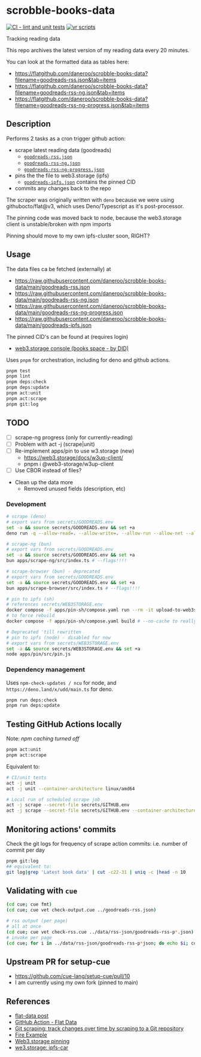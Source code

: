 # scrobble-books-data

[![CI - lint and unit tests](https://github.com/daneroo/scrobble-books-data/actions/workflows/unit.yml/badge.svg?branch=main)](https://github.com/daneroo/scrobble-books-data/actions/workflows/unit.yml)
[![vr scripts](https://badges.velociraptor.run/flat.svg)](https://velociraptor.run)

Tracking reading data

This repo archives the latest version of my reading data every 20 minutes.

You can look at the formatted data as tables here:

- <https://flatgithub.com/daneroo/scrobble-books-data?filename=goodreads-rss.json&tab=items>
- <https://flatgithub.com/daneroo/scrobble-books-data?filename=goodreads-rss-ng.json&tab=items>
- <https://flatgithub.com/daneroo/scrobble-books-data?filename=goodreads-rss-ng-progress.json&tab=items>

## Description

Performs 2 tasks as a cron trigger github action:

- scrape latest reading data (goodreads)
  - [`goodreads-rss.json`](https://raw.githubusercontent.com/daneroo/scrobble-books-data/main/goodreads-rss.json)
  - [`goodreads-rss-ng.json`](https://raw.githubusercontent.com/daneroo/scrobble-books-data/main/goodreads-rss-ng.json)
  - [`goodreads-rss-ng-progress.json`](https://raw.githubusercontent.com/daneroo/scrobble-books-data/main/goodreads-rss-ng-progress.json)
- pins the the file to web3.storage (ipfs)
  - [`goodreads-ipfs.json`](https://raw.githubusercontent.com/daneroo/scrobble-books-data/main/goodreads-ipfs.json) contains the pinned CID
- commits any changes back to the repo

The scraper was originally written with `deno` because we were using
githubocto/flat@v3, which uses Deno/Typescript as it's post-processor.

The pinning code was moved back to node, because the web3.storage client is unstable/broken with npm imports

Pinning should move to my own ipfs-cluster soon, RIGHT?

## Usage

The data files ca be fetched (externally) at

- <https://raw.githubusercontent.com/daneroo/scrobble-books-data/main/goodreads-rss.json>
- <https://raw.githubusercontent.com/daneroo/scrobble-books-data/main/goodreads-rss-ng.json>
- <https://raw.githubusercontent.com/daneroo/scrobble-books-data/main/goodreads-rss-ng-progress.json>
- <https://raw.githubusercontent.com/daneroo/scrobble-books-data/main/goodreads-ipfs.json>

The pinned CID's can be found at (requires login)

- [web3.storage console (books space - by DID)](https://console.web3.storage/space/did:key:z6MkmwcwCLmuTxY6mWhh9BVmj8t7EZ2rjKtc7cTVYhjN77jq)

Uses `pnpm` for orchestration, including for deno and github actions.

```bash
pnpm test
pnpm lint
pnpm deps:check
pnpm deps:update
pnpm act:unit
pnpm act:scrape
pnpm git:log
```

## TODO

- [ ] scrape-ng progress (only for currently-reading)
- [ ] Problem with act -j (scrape|unit)
- [ ] Re-implement apps/pin to use w3.storage (new)
  - <https://web3.storage/docs/w3up-client/>
  - pnpm i @web3-storage/w3up-client
- [ ] Use CBOR instead of files?
- Clean up the data more
  - Removed unused fields (description, etc)

### Development

```bash
# scrape (deno)
# export vars from secrets/GOODREADS.env
set -a && source secrets/GOODREADS.env && set +a
deno run -q --allow-read=. --allow-write=. --allow-run --allow-net --allow-env apps/scrape/src/scrape.js

# scrape-ng (bun)
# export vars from secrets/GOODREADS.env
set -a && source secrets/GOODREADS.env && set +a
bun apps/scrape-ng/src/index.ts # --flags!!!!

# scrape-browser (bun) - deprecated
# export vars from secrets/GOODREADS.env
set -a && source secrets/GOODREADS.env && set +a
bun apps/scrape-browser/src/index.ts # --flags!!!!

# pin to ipfs (sh)
# references secrets/WEB3STORAGE.env
docker compose -f apps/pin-sh/compose.yaml run --rm -it upload-to-web3storage
# to force rebuild
docker compose -f apps/pin-sh/compose.yaml build # --no-cache to really force rebuild

# Deprecated 'till rewritten
# pin to ipfs (node) - disabled for now
# export vars from secrets/WEB3STORAGE.env
set -a && source secrets/WEB3STORAGE.env && set +a
node apps/pin/src/pin.js
```

### Dependency management

Uses `npm-check-updates / ncu` for node, and `https://deno.land/x/udd/main.ts` for deno.

```bash
pnpm run deps:check
pnpm run deps:update
```

## Testing GitHub Actions locally

Note: _npm caching turned off_

```bash
pnpm act:unit
pnpm act:scrape
```

Equivalent to:

```bash
# CI/unit tests
act -j unit
act -j unit --container-architecture linux/amd64

# Local run of scheduled scrape job
act -j scrape --secret-file secrets/GITHUB.env
act -j scrape --secret-file secrets/GITHUB.env --container-architecture linux/amd64
```

## Monitoring actions' commits

Check the git logs for frequency of scrape action commits: i.e. number of commit
per day

```bash
pnpm git:log
## equivalent to:
git log|grep 'Latest book data' | cut -c22-31 | uniq -c |head -n 10
```

## Validating with `cue`

```bash
(cd cue; cue fmt)
(cd cue; cue vet check-output.cue ../goodreads-rss.json)

# rss output (per page)
# all at once
(cd cue; cue vet check-rss.cue ../data/rss-json/goodreads-rss-p*.json)
# invoke per page
(cd cue; for i in ../data/rss-json/goodreads-rss-p*json; do echo $i; cue vet check-rss.cue $i ; done)
```

## Upstream PR for setup-cue

- <https://github.com/cue-lang/setup-cue/pull/10>
- I am currently using my own fork (pinned to main)

## References

- [flat-data post](https://next.github.com/projects/flat-data)
- [GitHub Action - Flat Data](https://github.com/marketplace/actions/flat-data)
- [Git scraping: track changes over time by scraping to a Git repository](https://simonwillison.net/2020/Oct/9/git-scraping/)
- [Fire Example](https://github.com/simonw/ca-fires-history)
- [Web3.storage pinning](https://web3.storage/docs/how-tos/pinning-services-api/)
- [we3.storage: ipfs-car](https://github.com/web3-storage/ipfs-car)

